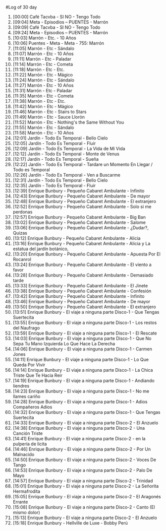 #Log of 30 day

1. [00:00] Café Tacvba - SI NO - Tengo Todo
1. [09:04] Meta - Episodios – PUENTES - Marrón
1. [09:09] Café Tacvba - SI NO - Tengo Todo
1. [09:24] Meta - Episodios – PUENTES - Marrón
1. [10:03] Marrón - Etc. - 10 Años
1. [10:06] Puentes - Meta - Meta - 755: Marrón
1. [11:05] Marrón - Etc - Sándalo
1. [11:07] Marrón - Etc - 10 Años
1. [11:11] Marrón - Etc - Paladar
1. [11:14] Marrón - Etc - Cometa
1. [11:18] Marrón - Etc - Etc.
1. [11:22] Marrón - Etc - Mágico
1. [11:24] Marrón - Etc - Sándalo
1. [11:27] Marrón - Etc - 10 Años
1. [11:31] Marrón - Etc - Paladar
1. [11:35] Marrón - Etc - Cometa
1. [11:38] Marrón - Etc - Etc.
1. [11:42] Marrón - Etc - Mágico
1. [11:46] Marrón - Etc - Stairs to Stars
1. [11:49] Marrón - Etc - Sauce Llorón
1. [11:52] Marrón - Etc - Nothing's the Same Without You
1. [11:55] Marrón - Etc - Sándalo
1. [11:58] Marrón - Etc - 10 Años
1. [12:01] Jardín - Todo Es Temporal - Bello Cielo
1. [12:05] Jardín - Todo Es Temporal - Fluir
1. [12:09] Jardín - Todo Es Temporal - La Vida de Mi Vida
1. [12:12] Jardín - Todo Es Temporal - Monte de Venus
1. [12:17] Jardín - Todo Es Temporal - Sueña
1. [12:22] Jardín - Todo Es Temporal - Tardare un Momento En Llegar / Todo es Temporal
1. [12:26] Jardín - Todo Es Temporal - Ven a Buscarme
1. [12:31] Jardín - Todo Es Temporal - Bello Cielo
1. [12:35] Jardín - Todo Es Temporal - Fluir
1. [12:39] Enrique Bunbury - Pequeño Cabaret Ambulante - Infinito
1. [12:43] Enrique Bunbury - Pequeño Cabaret Ambulante - De mayor
1. [12:48] Enrique Bunbury - Pequeño Cabaret Ambulante - El extranjero
1. [12:52] Enrique Bunbury - Pequeño Cabaret Ambulante - Solo si me perdonas
1. [12:57] Enrique Bunbury - Pequeño Cabaret Ambulante - Big Ban
1. [13:02] Enrique Bunbury - Pequeño Cabaret Ambulante - Salome
1. [13:06] Enrique Bunbury - Pequeño Cabaret Ambulante - ¿Dudar?, Quizas
1. [13:12] Enrique Bunbury - Pequeño Cabaret Ambulante - Alicia
1. [13:16] Enrique Bunbury - Pequeño Cabaret Ambulante - Alicia y La estatua del jardín botánico,
1. [13:20] Enrique Bunbury - Pequeño Cabaret Ambulante - Apuesta Por El Rocanrol
1. [13:24] Enrique Bunbury - Pequeño Cabaret Ambulante - El viento a favor
1. [13:28] Enrique Bunbury - Pequeño Cabaret Ambulante - Demasiado tarde
1. [13:33] Enrique Bunbury - Pequeño Cabaret Ambulante - El Jinete
1. [13:38] Enrique Bunbury - Pequeño Cabaret Ambulante - Confesión
1. [13:42] Enrique Bunbury - Pequeño Cabaret Ambulante - Infinito
1. [13:46] Enrique Bunbury - Pequeño Cabaret Ambulante - De mayor
1. [13:50] Enrique Bunbury - Pequeño Cabaret Ambulante - El extranjero
1. [13:51] Enrique Bunbury - El viaje a ninguna parte Disco-1 - Que Tengas Suertecita
1. [13:55] Enrique Bunbury - El viaje a ninguna parte Disco-1 - Los restos del Naufrago
1. [13:59] Enrique Bunbury - El viaje a ninguna parte Disco-1 - El Rescate
1. [14:03] Enrique Bunbury - El viaje a ninguna parte Disco-1 - Que No Sepa Tu Mano Izquierda Lo Que Hace La Derecha
1. [14:06] Enrique Bunbury - El viaje a ninguna parte Disco-1 - Carmen Jones
1. [14:11] Enrique Bunbury - El viaje a ninguna parte Disco-1 - Lo Que Queda Por Vivir
1. [14:14] Enrique Bunbury - El viaje a ninguna parte Disco-1 - La Chica Triste Que Te Hacia Reir
1. [14:19] Enrique Bunbury - El viaje a ninguna parte Disco-1 - Andiando liendres
1. [14:23] Enrique Bunbury - El viaje a ninguna parte Disco-1 - No me llames cariño
1. [14:28] Enrique Bunbury - El viaje a ninguna parte Disco-1 - Adios Compañeros Adios
1. [14:32] Enrique Bunbury - El viaje a ninguna parte Disco-1 - Que Tengas Suertecita
1. [14:33] Enrique Bunbury - El viaje a ninguna parte Disco-2 - El Anzuelo
1. [14:38] Enrique Bunbury - El viaje a ninguna parte Disco-2 - Una Canción Triste
1. [14:41] Enrique Bunbury - El viaje a ninguna parte Disco-2 - en la pulpería de licita
1. [14:46] Enrique Bunbury - El viaje a ninguna parte Disco-2 - Por Un Malnacido
1. [14:50] Enrique Bunbury - El viaje a ninguna parte Disco-2 - Voces De Tango
1. [14:53] Enrique Bunbury - El viaje a ninguna parte Disco-2 - Palo De Mayo
1. [14:57] Enrique Bunbury - El viaje a ninguna parte Disco-2 - Trinidad
1. [15:01] Enrique Bunbury - El viaje a ninguna parte Disco-2 - La Señorita Hermafrodita
1. [15:05] Enrique Bunbury - El viaje a ninguna parte Disco-2 - El Aragonés Errante
1. [15:08] Enrique Bunbury - El viaje a ninguna parte Disco-2 - Canto (El mismo dolor)
1. [15:13] Enrique Bunbury - El viaje a ninguna parte Disco-2 - El Anzuelo
1. [15:18] Enrique Bunbury - Hellville de Luxe - Bobby Perú
